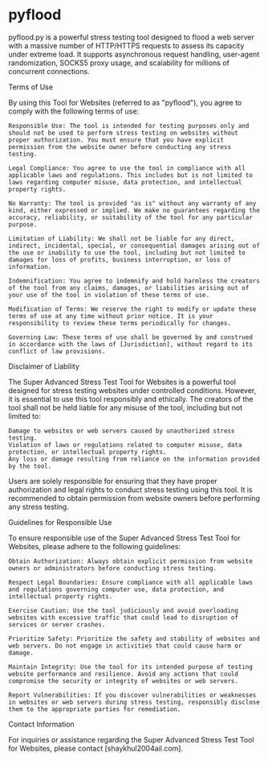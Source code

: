 # pyflood
pyflood.py is a powerful stress testing tool designed to flood a web server with a massive number     of HTTP/HTTPS requests to assess its capacity under extreme load. It supports asynchronous request     handling, user-agent randomization, SOCKS5 proxy usage, and scalability for millions of concurrent  connections.




Terms of Use

By using this Tool for Websites (referred to as "pyflood"), you agree to comply with the following terms of use:

    Responsible Use: The tool is intended for testing purposes only and should not be used to perform stress testing on websites without proper authorization. You must ensure that you have explicit permission from the website owner before conducting any stress testing.

    Legal Compliance: You agree to use the tool in compliance with all applicable laws and regulations. This includes but is not limited to laws regarding computer misuse, data protection, and intellectual property rights.

    No Warranty: The tool is provided "as is" without any warranty of any kind, either expressed or implied. We make no guarantees regarding the accuracy, reliability, or suitability of the tool for any particular purpose.

    Limitation of Liability: We shall not be liable for any direct, indirect, incidental, special, or consequential damages arising out of the use or inability to use the tool, including but not limited to damages for loss of profits, business interruption, or loss of information.

    Indemnification: You agree to indemnify and hold harmless the creators of the tool from any claims, damages, or liabilities arising out of your use of the tool in violation of these terms of use.

    Modification of Terms: We reserve the right to modify or update these terms of use at any time without prior notice. It is your responsibility to review these terms periodically for changes.

    Governing Law: These terms of use shall be governed by and construed in accordance with the laws of [Jurisdiction], without regard to its conflict of law provisions.

Disclaimer of Liability

The Super Advanced Stress Test Tool for Websites is a powerful tool designed for stress testing websites under controlled conditions. However, it is essential to use this tool responsibly and ethically. The creators of the tool shall not be held liable for any misuse of the tool, including but not limited to:

    Damage to websites or web servers caused by unauthorized stress testing.
    Violation of laws or regulations related to computer misuse, data protection, or intellectual property rights.
    Any loss or damage resulting from reliance on the information provided by the tool.

Users are solely responsible for ensuring that they have proper authorization and legal rights to conduct stress testing using this tool. It is recommended to obtain permission from website owners before performing any stress testing.

Guidelines for Responsible Use

To ensure responsible use of the Super Advanced Stress Test Tool for Websites, please adhere to the following guidelines:

    Obtain Authorization: Always obtain explicit permission from website owners or administrators before conducting stress testing.

    Respect Legal Boundaries: Ensure compliance with all applicable laws and regulations governing computer use, data protection, and intellectual property rights.

    Exercise Caution: Use the tool judiciously and avoid overloading websites with excessive traffic that could lead to disruption of services or server crashes.

    Prioritize Safety: Prioritize the safety and stability of websites and web servers. Do not engage in activities that could cause harm or damage.

    Maintain Integrity: Use the tool for its intended purpose of testing website performance and resilience. Avoid any actions that could compromise the security or integrity of websites or web servers.

    Report Vulnerabilities: If you discover vulnerabilities or weaknesses in websites or web servers during stress testing, responsibly disclose them to the appropriate parties for remediation.

Contact Information

For inquiries or assistance regarding the Super Advanced Stress Test Tool for Websites, please contact [shaykhul2004ail.com].
